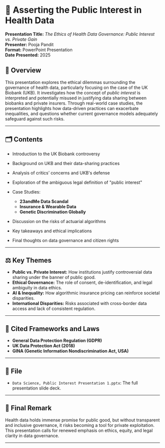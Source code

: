 # 🧬 Asserting the Public Interest in Health Data

**Presentation Title:** *The Ethics of Health Data Governance: Public Interest vs. Private Gain* <br>
**Presenter:** Pooja Pandit <br>
**Format:** PowerPoint Presentation <br>
**Date Presented:** 2025

## 📌 Overview

This presentation explores the ethical dilemmas surrounding the governance of health data, particularly focusing on the case of the UK Biobank (UKB). It investigates how the concept of *public interest* is interpreted and potentially misused in justifying data sharing between biobanks and private insurers. Through real-world case studies, the presentation highlights how data-driven practices can exacerbate inequalities, and questions whether current governance models adequately safeguard against such risks.

---

## 🗂️ Contents

* Introduction to the UK Biobank controversy
* Background on UKB and their data-sharing practices
* Analysis of critics’ concerns and UKB's defense
* Exploration of the ambiguous legal definition of "public interest"
* Case Studies:

  * **23andMe Data Scandal**
  * **Insurance & Wearable Data**
  * **Genetic Discrimination Globally**
* Discussion on the risks of actuarial algorithms
* Key takeaways and ethical implications
* Final thoughts on data governance and citizen rights

---

## ⚖️ Key Themes

* **Public vs. Private Interest:** How institutions justify controversial data sharing under the banner of public good.
* **Ethical Governance:** The role of consent, de-identification, and legal ambiguity in data ethics.
* **AI & Inequality:** How algorithmic insurance pricing can reinforce societal disparities.
* **International Disparities:** Risks associated with cross-border data access and lack of consistent regulation.

---

## 🧾 Cited Frameworks and Laws

* **General Data Protection Regulation (GDPR)**
* **UK Data Protection Act (2018)**
* **GINA (Genetic Information Nondiscrimination Act, USA)**

---

## 📂 File

* `Data Science, Public Interest Presentation 1.pptx`: The full presentation slide deck.

---

## 💬 Final Remark

Health data holds immense promise for public good, but without transparent and inclusive governance, it risks becoming a tool for private exploitation. This presentation calls for renewed emphasis on ethics, equity, and legal clarity in data governance.

---

